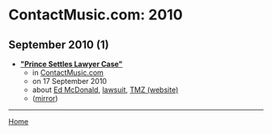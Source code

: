 # ContactMusic.com: 2010

## September 2010 (1)

 - [**"Prince Settles Lawyer Case"**](https://www.contactmusic.com/prince/news/prince-settles-lawyer-case_1166911)
    - in [ContactMusic.com](../../../publications/a-e/contactmusic-com/index.md)
    - on 17 September 2010
    - about [Ed McDonald](../../../topics/ed-mcdonald/index.md), [lawsuit](../../../topics/lawsuit/index.md), [TMZ (website)](../../../topics/website/tmz/index.md)
    - ([mirror](https://web.archive.org/web/*/https://www.contactmusic.com/prince/news/prince-settles-lawyer-case_1166911))

----

[Home](../index.md)
